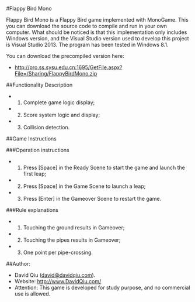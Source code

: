 #Flappy Bird Mono

Flappy Bird Mono is a Flappy Bird game implemented with MonoGame. This you can download 
the source code to compile and run in your own computer. What should be noticed is that 
this implementation only includes Windows version, and the Visual Studio version used to 
develop this project is Visual Studio 2013. The program has been tested in Windows 8.1.

You can download the precompiled version here:
- http://pro.ss.sysu.edu.cn:1695/GetFile.aspx?File=/Sharing/FlappyBirdMono.zip


##Functionality Description
- 1. Complete game logic display;
- 2. Score system logic and display;
- 3. Collision detection.


##Game Instructions

###Operation instructions
- 1. Press [Space] in the Ready Scene to start the game and launch the first leap;
- 2. Press [Space] in the Game Scene to launch a leap;
- 3. Press [Enter] in the Gameover Scene to restart the game.

###Rule explanations
- 1. Touching the ground results in Gameover;
- 2. Touching the pipes results in Gameover;
- 3. One point per pipe-crossing.


##Author:
- David Qiu (david@davidqiu.com). 
- Website: http://www.DavidQiu.com/
- Attention: This game is developed for study purpose, and no commercial use is allowed.
